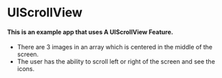# UIScrollView

#### This is an example app that uses A UIScrollView Feature.


* There are 3 images in an array which is centered in the middle of the screen.
* The user has the ability to scroll left or right of the screen and see the icons.


